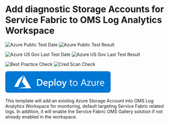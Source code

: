 # Add diagnostic Storage Accounts for Service Fabric to OMS Log Analytics Workspace

![Azure Public Test Date](https://azurequickstartsservice.blob.core.windows.net/badges/oms-existing-storage-account/PublicLastTestDate.svg)
![Azure Public Test Result](https://azurequickstartsservice.blob.core.windows.net/badges/oms-existing-storage-account/PublicDeployment.svg)

![Azure US Gov Last Test Date](https://azurequickstartsservice.blob.core.windows.net/badges/oms-existing-storage-account/FairfaxLastTestDate.svg)
![Azure US Gov Last Test Result](https://azurequickstartsservice.blob.core.windows.net/badges/oms-existing-storage-account/FairfaxDeployment.svg)

![Best Practice Check](https://azurequickstartsservice.blob.core.windows.net/badges/oms-existing-storage-account/BestPracticeResult.svg)
![Cred Scan Check](https://azurequickstartsservice.blob.core.windows.net/badges/oms-existing-storage-account/CredScanResult.svg)

[![Deploy to Azure](https://raw.githubusercontent.com/Azure/azure-quickstart-templates/master/1-CONTRIBUTION-GUIDE/images/deploytoazure.svg?sanitize=true)](https://portal.azure.com/#create/Microsoft.Template/uri/https%3A%2F%2Fraw.githubusercontent.com%2Fazure%2Fazure-quickstart-templates%2Fmaster%2Foms-existing-storage-account%2F%2Fazuredeploy.json)

This template will add an existing Azure Storage Account into OMS Log Analytics
Workspace for monitoring, default targeting Service Fabric related logs. In
addition, it will enable the Service Fabric OMS Gallery solution if not already
enabled in the workspace.
